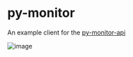 # py-monitor

An example client for the [py-monitor-api](https://github.com/cversyx/py-monitor-api)

![image](https://i.imgur.com/sWoKUfH.png)
